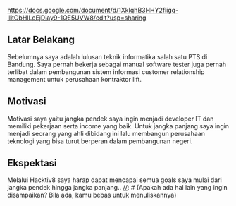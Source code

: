 https://docs.google.com/document/d/1XkIqhB3HHY2fligq-IlitGbHlLeEjDiay9-1QE5UVW8/edit?usp=sharing

[//]: # (Ceritakan sedikit tentang latar belakangmu seperti pendidikan terakhir atau pekerjaan sebelumnya)
## Latar Belakang
Sebelumnya saya adalah lulusan teknik informatika salah satu PTS di Bandung. Saya pernah bekerja sebagai manual software tester juga pernah terlibat dalam pembangunan sistem informasi customer relationship management untuk perusahaan kontraktor lift.

[//]: # (Motivasi apa yang mendorongmu untuk ikut program coding bootcamp di Hacktiv8?)
## Motivasi
Motivasi saya yaitu jangka pendek saya ingin menjadi developer IT dan memiliki pekerjaan serta income yang baik. Untuk jangka panjang saya ingin menjadi seorang yang ahli dibidang ini lalu membangun perusahaan teknologi yang bisa turut berperan dalam pembangunan negeri.

[//]: # (Beri tahu kami, apa yang ingin kamu dapatkan di Hacktiv8 dan apa yang ingin kamu capai setelah lulus dari sini?)
## Ekspektasi
Melalui Hacktiv8 saya harap dapat mencapai semua goals saya mulai dari jangka pendek hingga jangka panjang..
[//]: # (Apakah ada hal lain yang ingin disampaikan? Bila ada, kamu bebas untuk menuliskannya)

